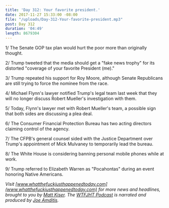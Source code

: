 ```yaml
---
title: 'Day 312: Your favorite president.'
date: 2017-11-27 15:33:00 -08:00
file: "/uploads/Day-312-Your-favorite-president.mp3"
post: Day 312
duration: '04:49'
length: 8679304
---
```


1/ The Senate GOP tax plan would hurt the poor more than originally thought.

2/ Trump tweeted that the media should get a "fake news trophy" for its distorted "coverage of your favorite President (me)."

3/ Trump repeated his support for Roy Moore, although Senate Republicans are still trying to force the nominee from the race.

4/ Michael Flynn's lawyer notified Trump's legal team last week that they will no longer discuss Robert Mueller's investigation with them.

5/ Today, Flynn's lawyer met with Robert Mueller's team, a possible sign that both sides are discussing a plea deal.

6/ The Consumer Financial Protection Bureau has two acting directors claiming control of the agency.

7/ The CFPB's general counsel sided with the Justice Department over Trump's appointment of Mick Mulvaney to temporarily lead the bureau.

8/ The White House is considering banning personal mobile phones while at work.

9/ Trump referred to Elizabeth Warren as "Pocahontas" during an event honoring Native Americans.

*Visit [www.whatthefuckjusthappenedtoday.com](www.whatthefuckjusthappenedtoday.com) for more news and headlines, brought to you by [Matt Kiser](https://twitter.com/Matt_Kiser). The [WTFJHT Podcast](https://whatthefuckjusthappenedtoday.com/podcasts/) is narrated and produced by [Joe Amditis](https://twitter.com/jsamditis).*
